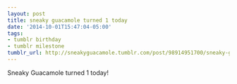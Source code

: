 ```yaml
---
layout: post
title: sneaky guacamole turned 1 today
date: '2014-10-01T15:47:04-05:00'
tags:
- tumblr birthday
- tumblr milestone
tumblr_url: http://sneakyguacamole.tumblr.com/post/98914951700/sneaky-guacamole-turned-1-today
---
```

Sneaky Guacamole turned 1 today!
